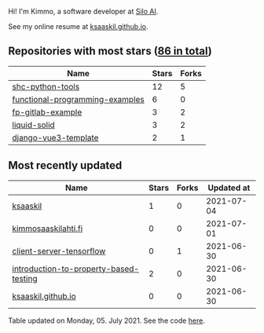 Hi! I'm Kimmo, a software developer at [Silo AI](https://silo.ai/).

See my online resume at [ksaaskil.github.io](https://ksaaskil.github.io).

<!-- repositories starts -->

## Repositories with most stars ([86 in total](https://github.com/ksaaskil?tab=repositories))
| Name        | Stars           | Forks  |
| ------------- |-------------| -----|
|[shc-python-tools](https://github.com/ksaaskil/shc-python-tools)|12|5
|[functional-programming-examples](https://github.com/ksaaskil/functional-programming-examples)|6|0
|[fp-gitlab-example](https://github.com/ksaaskil/fp-gitlab-example)|3|2
|[liquid-solid](https://github.com/ksaaskil/liquid-solid)|3|2
|[django-vue3-template](https://github.com/ksaaskil/django-vue3-template)|2|1

<!-- repositories ends -->
<!-- recent_repositories starts -->

## Most recently updated
| Name        | Stars           | Forks  | Updated at
| ------------- |-------------| -----|-----|
|[ksaaskil](https://github.com/ksaaskil/ksaaskil)|1|0|2021-07-04
|[kimmosaaskilahti.fi](https://github.com/ksaaskil/kimmosaaskilahti.fi)|0|0|2021-07-01
|[client-server-tensorflow](https://github.com/ksaaskil/client-server-tensorflow)|0|1|2021-06-30
|[introduction-to-property-based-testing](https://github.com/ksaaskil/introduction-to-property-based-testing)|2|0|2021-06-30
|[ksaaskil.github.io](https://github.com/ksaaskil/ksaaskil.github.io)|0|0|2021-06-30

<!-- recent_repositories ends -->
<!-- updated_at starts -->
Table updated on Monday, 05. July 2021. See the code [here](https://github.com/ksaaskil/ksaaskil).
<!-- updated_at ends -->
